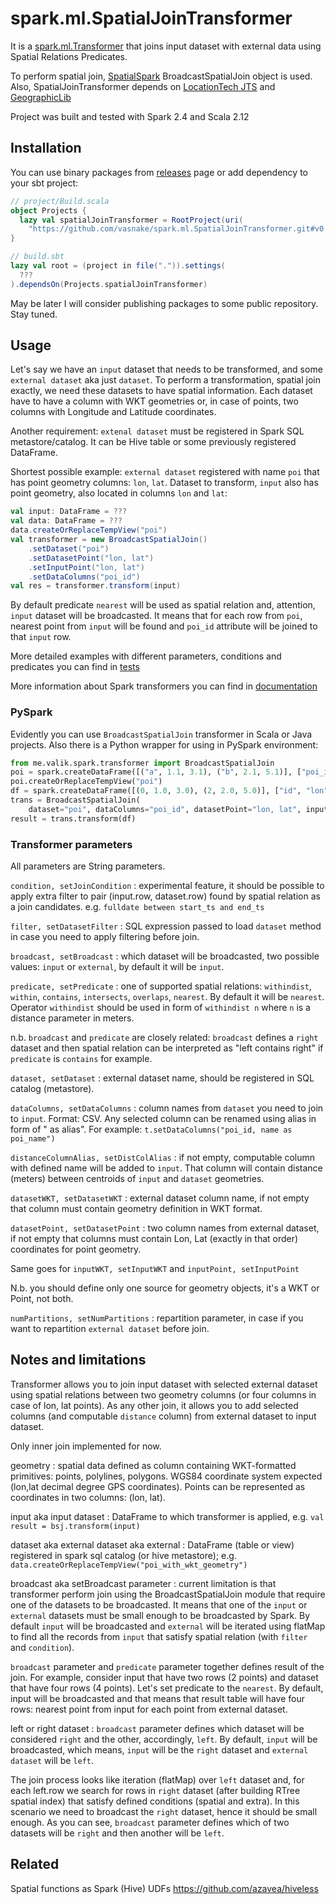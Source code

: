 # spark.ml.SpatialJoinTransformer

It is a [spark.ml.Transformer](https://spark.apache.org/docs/latest/api/scala/org/apache/spark/ml/PipelineStage.html)
that joins input dataset with external data using
Spatial Relations Predicates.

To perform spatial join, [SpatialSpark](https://github.com/vasnake/SpatialSpark)
BroadcastSpatialJoin object is used.
Also, SpatialJoinTransformer depends on
[LocationTech JTS](https://github.com/locationtech/jts) 
and [GeographicLib](https://sourceforge.net/projects/geographiclib/)

Project was built and tested with Spark 2.4 and Scala 2.12

## Installation

You can use binary packages from 
[releases](https://github.com/vasnake/spark.ml.SpatialJoinTransformer/releases)
page or add dependency to your sbt project:

```scala
// project/Build.scala
object Projects {
  lazy val spatialJoinTransformer = RootProject(uri(
    "https://github.com/vasnake/spark.ml.SpatialJoinTransformer.git#v0.0.1"))
}

// build.sbt
lazy val root = (project in file(".")).settings(
  ???
).dependsOn(Projects.spatialJoinTransformer)

```

May be later I will consider publishing packages to some public repository.
Stay tuned.

## Usage

Let's say we have an `input` dataset that needs to be transformed, 
and some `external dataset` aka just `dataset`.
To perform a transformation, spatial join exactly, we need these datasets
to have spatial information.
Each dataset have to have a column with WKT geometries or, in case of points,
two columns with Longitude and Latitude coordinates.

Another requirement: `extenal dataset` must be registered in Spark SQL metastore/catalog.
It can be Hive table or some previously registered DataFrame.

Shortest possible example: `external dataset` registered with name `poi` that
has point geometry columns: `lon`, `lat`.
Dataset to transform, `input` also has point geometry, also located in columns `lon` and `lat`:

```scala
val input: DataFrame = ???
val data: DataFrame = ???
data.createOrReplaceTempView("poi")
val transformer = new BroadcastSpatialJoin()
    .setDataset("poi")
    .setDatasetPoint("lon, lat")
    .setInputPoint("lon, lat")
    .setDataColumns("poi_id")
val res = transformer.transform(input)
```

By default predicate `nearest` will be used as spatial relation and, attention, `input`
dataset will be broadcasted. It means that for each row from `poi`, nearest point
from `input` will be found and `poi_id` attribute will be joined to that `input` row.

More detailed examples with different parameters, conditions and predicates you can find in
[tests](https://github.com/vasnake/spark.ml.SpatialJoinTransformer/blob/master/src/test/scala/me/valik/spark/transformer/BroadcastSpatialJoinTest.scala)

More information about Spark transformers you can find in
[documentation](https://spark.apache.org/docs/latest/ml-pipeline.html)

### PySpark
Evidently you can use `BroadcastSpatialJoin` transformer in Scala or Java projects.
Also there is a Python wrapper for using in PySpark environment:

```python
from me.valik.spark.transformer import BroadcastSpatialJoin
poi = spark.createDataFrame([("a", 1.1, 3.1), ("b", 2.1, 5.1)], ["poi_id", "lon", "lat"])
poi.createOrReplaceTempView("poi")
df = spark.createDataFrame([(0, 1.0, 3.0), (2, 2.0, 5.0)], ["id", "lon", "lat"])
trans = BroadcastSpatialJoin(
    dataset="poi", dataColumns="poi_id", datasetPoint="lon, lat", inputPoint="lon, lat")
result = trans.transform(df)
```

### Transformer parameters
All parameters are String parameters.

`condition, setJoinCondition`
:  experimental feature, it should be possible to apply extra filter to pair (input.row, dataset.row)
found by spatial relation as a join candidates. e.g. `fulldate between start_ts and end_ts`

`filter, setDatasetFilter`
:  SQL expression passed to load `dataset` method in case you need to apply filtering before join.

`broadcast, setBroadcast`
:  which dataset will be broadcasted, two possible values: `input` or `external`,
by default it will be `input`.

`predicate, setPredicate`
:  one of supported spatial relations:
`withindist`, `within`, `contains`, `intersects`, `overlaps`, `nearest`.
By default it will be `nearest`.
Operator `withindist` should be used in form of `withindist n`
where `n` is a distance parameter in meters.

n.b. `broadcast` and `predicate` are closely related: `broadcast` defines a `right` dataset and then
spatial relation can be interpreted as "left contains right" if `predicate` is `contains` for example.

`dataset, setDataset`
:  external dataset name, should be registered in SQL catalog (metastore).

`dataColumns, setDataColumns`
:  column names from `dataset` you need to join to `input`.
Format: CSV. Any selected column can be renamed using alias in form of " as alias".
For example: `t.setDataColumns("poi_id, name as poi_name")`

`distanceColumnAlias, setDistColAlias`
:  if not empty, computable column with defined name will be added to `input`.
That column will contain distance (meters) between centroids of `input` and `dataset` geometries.

`datasetWKT, setDatasetWKT`
:  external dataset column name, if not empty that column must contain geometry definition in WKT format.

`datasetPoint, setDatasetPoint`
:  two column names from external dataset, if not empty that columns must contain
Lon, Lat (exactly in that order) coordinates for point geometry.

Same goes for `inputWKT, setInputWKT` and `inputPoint, setInputPoint`

N.b. you should define only one source for geometry objects, it's a WKT or Point, not both.

`numPartitions, setNumPartitions`
:  repartition parameter, in case if you want to repartition `external dataset`
before join.

## Notes and limitations

Transformer allows you to join input dataset with selected external dataset
using spatial relations between two geometry columns (or four columns in case of
lon, lat points). As any other join, it allows you to add selected columns
(and computable `distance` column) from external dataset to input dataset.

Only inner join implemented for now.

geometry
:  spatial data defined as column containing WKT-formatted primitives: points, polylines, polygons.
WGS84 coordinate system expected (lon,lat decimal degree GPS coordinates).
Points can be represented as coordinates in two columns: (lon, lat).

input aka input dataset
:  DataFrame to which transformer is applied, e.g.
`val result = bsj.transform(input)`

dataset aka external dataset aka external
:  DataFrame (table or view) registered in spark sql catalog
(or hive metastore); e.g. `data.createOrReplaceTempView("poi_with_wkt_geometry")`

broadcast aka setBroadcast parameter
:  current limitation is that transformer perform join using the
BroadcastSpatialJoin module that require one of the datasets to be broadcasted.
It means that one of the `input` or `external` datasets must be small enough to be broadcasted by Spark.
By default `input` will be broadcasted and `external` will be iterated using flatMap to find
all the records from `input` that satisfy spatial relation (with `filter` and `condition`).

`broadcast` parameter and `predicate` parameter together defines result of the join.
For example, consider input that have two rows (2 points) and dataset that have four rows (4 points).
Let's set predicate to the `nearest`. 
By default, input will be broadcasted and that means that result table will have four rows:
nearest point from input for each point from external dataset.

left or right dataset
:  `broadcast` parameter defines which dataset will be considered `right` and the other, accordingly, `left`.
By default, `input` will be broadcasted, which means, `input` will be the `right` dataset and
`external dataset` will be `left`.

The join process looks like iteration (flatMap) over `left` dataset and, for each left.row 
we search for rows in `right` dataset (after building RTree spatial index)
that satisfy defined conditions (spatial and extra).
In this scenario we need to broadcast the `right` dataset, hence it should be small enough.
As you can see, `broadcast` parameter defines which of two datasets will be `right`
and then another will be `left`.

## Related

Spatial functions as Spark (Hive) UDFs https://github.com/azavea/hiveless
